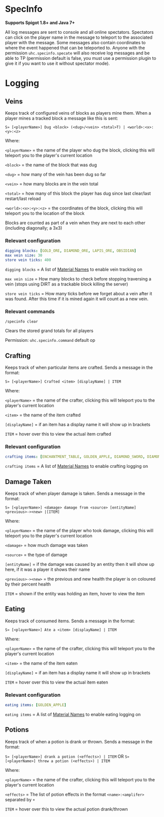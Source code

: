 SpecInfo
========

**Supports Spigot 1.8+ and Java 7+**

All log messages are sent to console and all online spectators. Spectators can click on the player name in the message 
to teleport to the associated player with the message. Some messages also contain coordinates to where the event happened
 that can be teleported to. Anyone with the permission `uhc.specinfo.specate` will also receive log messages and be 
 able to TP (permission default is false, you must use a permission plugin to give it if you want to use it without
 spectator mode).

# Logging

## Veins

Keeps track of configured veins of blocks as players mine them. When a player mines a tracked block a message like this 
is sent:

`S» [<playerName>] Dug <block> (<dug>/<vein> <total>T) | <world>:<x>:<y>:<z>`

Where:

`<playerName>` = the name of the player who dug the block, clicking this will teleport you to the player's current location

`<block>` = the name of the block that was dug

`<dug>` = how many of the vein has been dug so far

`<vein>` = how many blocks are in the vein total

`<total>` = how many of this block the player has dug since last clear/last restart/last reload

`<world>:<x>:<y>:<z>` = the coordinates of the block, clicking this will teleport you to the location of the block

Blocks are counted as part of a vein when they are next to each other (including diagonally; a 3x3)

### Relevant configuration

```yaml
digging blocks: [GOLD_ORE, DIAMOND_ORE, LAPIS_ORE, OBSIDIAN]
max vein size: 30
store vein ticks: 400
```

`digging blocks` = A list of [Material Names](https://hub.spigotmc.org/javadocs/bukkit/org/bukkit/Material.html) to enable vein tracking on

`max vein size` = How many blocks to check before stopping traversing a vein (stops using DIRT as a trackable block killing the server)

`store vein ticks` = How many ticks before we forget about a vein after it was found. After this time if it is mined again it will count as a new vein.

### Relevant commands

`/specinfo clear`

Clears the stored grand totals for all players

Permission: `uhc.specinfo.command` default op

## Crafting

Keeps track of when particular items are crafted. Sends a message in the format:

`S» [<playerName>] Crafted <item> [displayName] | ITEM`

Where:

`<playerName>` = the name of the crafter, clicking this will teleport you to the player's current location

`<item>` = the name of the item crafted

`[displayName]` = if an item has a display name it will show up in brackets

`ITEM` = hover over this to view the actual item crafted

### Relevant configuration

```yaml
crafting items: [ENCHANTMENT_TABLE, GOLDEN_APPLE, DIAMOND_SWORD, DIAMOND_HELMET, DIAMOND_CHESTPLATE, DIAMOND_LEGGINGS, DIAMOND_BOOTS, ANVIL, BOW]
```

`crafting items` = A list of [Material Names](https://hub.spigotmc.org/javadocs/bukkit/org/bukkit/Material.html) to enable crafting logging on

## Damage Taken

Keeps track of when player damage is taken. Sends a message in the format:

`S» [<playerName>] <damage> damage from <source> [entityName] <previous>-><new> |[ITEM]`

Where:

`<playerName>` = the name of the player who took damage, clicking this will teleport you to the player's current location

`<damage>` = how much damage was taken

`<source>` = the type of damage

`[entityName]` = if the damage was caused by an entity then it will show up here, if it was a player it shows their name

`<previous>-><new>` = the previous and new health the player is on coloured by their percent health

`ITEM` = shown if the entity was holding an item, hover to view the item

## Eating

Keeps track of consumed items. Sends a message in the format:

`S» [<playerName>] Ate a <item> [displayName] | ITEM`

Where:

`<playerName>` = the name of the crafter, clicking this will teleport you to the player's current location

`<item>` = the name of the item eaten

`[displayName]` = if an item has a display name it will show up in brackets

`ITEM` = hover over this to view the actual item eaten

### Relevant configuration

```yaml
eating items: [GOLDEN_APPLE]
```

`eating items` = A list of [Material Names](https://hub.spigotmc.org/javadocs/bukkit/org/bukkit/Material.html) to enable eating logging on

## Potions

Keeps track of when a potion is drank or thrown. Sends a message in the format:

`S» [<playerName>] drank a potion (<effects>) | ITEM` OR `S» [<playerName>] threw a potion (<effects>) | ITEM`

Where:

`<playerName>` = the name of the crafter, clicking this will teleport you to the player's current location

`<effects>` = The list of potion effects in the format `<name>:<amplifer>` separated by ` + `

`ITEM` = hover over this to view the actual potion drank/thrown
